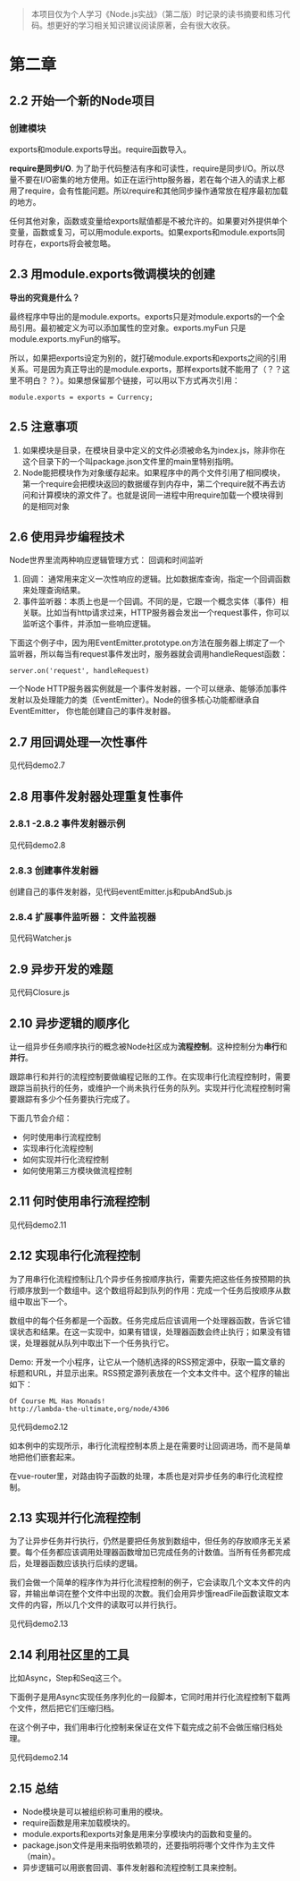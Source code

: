 > 本项目仅为个人学习《Node.js实战》（第二版）时记录的读书摘要和练习代码。想更好的学习相关知识建议阅读原著，会有很大收获。

# 第二章

## 2.2 开始一个新的Node项目
### 创建模块
exports和module.exports导出。require函数导入。

**require是同步I/O**. 为了助于代码整洁有序和可读性，require是同步I/O。所以尽量不要在I/O密集的地方使用。如正在运行http服务器，若在每个进入的请求上都用了require，会有性能问题。所以require和其他同步操作通常放在程序最初加载的地方。

任何其他对象，函数或变量给exports赋值都是不被允许的。如果要对外提供单个变量，函数或复习，可以用module.exports。如果exports和module.exports同时存在，exports将会被忽略。

## 2.3 用module.exports微调模块的创建
**导出的究竟是什么？**

最终程序中导出的是module.exports。exports只是对module.exports的一个全局引用。最初被定义为可以添加属性的空对象。exports.myFun 只是module.exports.myFun的缩写。

所以，如果把exports设定为别的，就打破module.exports和exports之间的引用关系。可是因为真正导出的是module.exports，那样exports就不能用了（？？这里不明白？？）。如果想保留那个链接，可以用以下方式再次引用：
```
module.exports = exports = Currency;
```
## 2.5 注意事项
1. 如果模块是目录，在模块目录中定义的文件必须被命名为index.js，除非你在这个目录下的一个叫package.json文件里的main里特别指明。
2. Node能把模块作为对象缓存起来。如果程序中的两个文件引用了相同模块，第一个require会把模块返回的数据缓存到内存中，第二个require就不再去访问和计算模块的源文件了。也就是说同一进程中用require加载一个模块得到的是相同对象

## 2.6 使用异步编程技术
Node世界里流两种响应逻辑管理方式： 回调和时间监听
1. 回调： 通常用来定义一次性响应的逻辑。比如数据库查询，指定一个回调函数来处理查询结果。
2. 事件监听器：本质上也是一个回调。不同的是，它跟一个概念实体（事件）相关联。比如当有http请求过来，HTTP服务器会发出一个request事件，你可以监听这个事件，并添加一些响应逻辑。

下面这个例子中，因为用EventEmitter.prototype.on方法在服务器上绑定了一个监听器，所以每当有request事件发出时，服务器就会调用handleRequest函数：
```
server.on('request', handleRequest)
```
一个Node HTTP服务器实例就是一个事件发射器，一个可以继承、能够添加事件发射以及处理能力的类（EventEmitter）。Node的很多核心功能都继承自EventEmitter， 你也能创建自己的事件发射器。

## 2.7 用回调处理一次性事件
见代码demo2.7

## 2.8 用事件发射器处理重复性事件
### 2.8.1 -2.8.2 事件发射器示例
见代码demo2.8
### 2.8.3 创建事件发射器
创建自己的事件发射器，见代码eventEmitter.js和pubAndSub.js
### 2.8.4 扩展事件监听器： 文件监视器
见代码Watcher.js
## 2.9 异步开发的难题
见代码Closure.js
## 2.10 异步逻辑的顺序化
让一组异步任务顺序执行的概念被Node社区成为**流程控制**。这种控制分为**串行**和**并行**。

跟踪串行和并行的流程控制要做编程记账的工作。在实现串行化流程控制时，需要跟踪当前执行的任务，或维护一个尚未执行任务的队列。实现并行化流程控制时需要跟踪有多少个任务要执行完成了。

下面几节会介绍：
- 何时使用串行流程控制
- 实现串行化流程控制
- 如何实现并行化流程控制
- 如何使用第三方模块做流程控制
## 2.11 何时使用串行流程控制
见代码demo2.11
## 2.12 实现串行化流程控制
为了用串行化流程控制让几个异步任务按顺序执行，需要先把这些任务按预期的执行顺序放到一个数组中。这个数组将起到队列的作用：完成一个任务后按顺序从数组中取出下一个。

数组中的每个任务都是一个函数。任务完成后应该调用一个处理器函数，告诉它错误状态和结果。在这一实现中，如果有错误，处理器函数会终止执行；如果没有错误，处理器就从队列中取出下一个任务执行它。

Demo: 开发一个小程序，让它从一个随机选择的RSS预定源中，获取一篇文章的标题和URL，并显示出来。RSS预定源列表放在一个文本文件中。这个程序的输出如下：
```
Of Course ML Has Monads!
http://lambda-the-ultimate,org/node/4306
```
见代码demo2.12

如本例中的实现所示，串行化流程控制本质上是在需要时让回调进场，而不是简单地把他们嵌套起来。

在vue-router里，对路由钩子函数的处理，本质也是对异步任务的串行化流程控制。
## 2.13 实现并行化流程控制
为了让异步任务并行执行，仍然是要把任务放到数组中，但任务的存放顺序无关紧要。每个任务都应该调用处理器函数增加已完成任务的计数值。当所有任务都完成后，处理器函数应该执行后续的逻辑。

我们会做一个简单的程序作为并行化流程控制的例子，它会读取几个文本文件的内容，并输出单词在整个文件中出现的次数。我们会用异步饿readFile函数读取文本文件的内容，所以几个文件的读取可以并行执行。

见代码demo2.13
## 2.14 利用社区里的工具
比如Async，Step和Seq这三个。

下面例子是用Async实现任务序列化的一段脚本，它同时用并行化流程控制下载两个文件，然后把它们压缩归档。

在这个例子中，我们用串行化控制来保证在文件下载完成之前不会做压缩归档处理。

见代码demo2.14

## 2.15 总结
- Node模块是可以被组织称可重用的模块。
- require函数是用来加载模块的。
- module.exports和exports对象是用来分享模块内的函数和变量的。
- package.json文件是用来指明依赖项的，还要指明将哪个文件作为主文件（main）。
- 异步逻辑可以用嵌套回调、事件发射器和流程控制工具来控制。






























